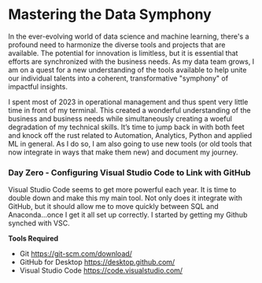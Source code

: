 # Mastering the Data Symphony
In the ever-evolving world of data science and machine learning, there's a profound need to harmonize the diverse tools and projects that are available. The potential for innovation is limitless, but it is essential that efforts are synchronized with the business needs. As my data team grows, I am on a quest for a new understanding of the tools available to help unite our individual talents into a coherent, transformative "symphony" of impactful insights. 

I spent most of 2023 in operational management and thus spent very little time in front of my terminal. This created a wonderful understanding of the business and business needs while simultaneously creating a woeful degradation of my technical skills. It’s time to jump back in with both feet and knock off the rust related to Automation, Analytics, Python and applied ML in general. As I do so, I am also going to use new tools (or old tools that now integrate in ways that make them new) and document my journey. 

### Day Zero - Configuring Visual Studio Code to Link with GitHub
Visual Studio Code seems to get more powerful each year. It is time to double down and make this my main tool. Not only does it integrate with GitHub, but it should allow me to move quickly between SQL and Anaconda...once I get it all set up correctly. I started by getting my Github synched with VSC. 

**Tools Required**
- Git https://git-scm.com/download/
- GitHub for Desktop https://desktop.github.com/
- Visual Studio Code https://code.visualstudio.com/
